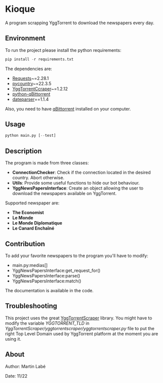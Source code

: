 # Kioque

 A program scrapping YggTorrent to download the newspapers every day.
 
## Environment

To run the project please install the python requirements:

```python
pip install -r requirements.txt
```

The dependencies are:
- [Requests](https://github.com/psf/requests)~=2.28.1
- [pycountry](https://github.com/flyingcircusio/pycountry)~=22.3.5
- [YggTorrentCcraper](https://github.com/Harkame/YggTorrentScraper)~=1.2.12
- [python-qBittorrent](https://github.com/v1k45/python-qBittorrent)
- [dateparser](https://github.com/scrapinghub/dateparser)==1.1.4


Also, you need to have [qBittorrent](https://www.qbittorrent.org/) installed on your computer.


## Usage

```python
python main.py [--test]
```

## Description

The program is made from three classes:
- __ConnectionChecker__: Check if the connection located in the desired country. Abort otherwise.
- __Utils__: Provide some useful functions to hide our bot behaviour.
- __YggNewsPapersInterface__: Create an object allowing the user to download the newspapers available on YggTorrent.

Supported newspaper are:
- __The Economist__
- __Le Monde__
- __Le Monde Diplomatique__
- __Le Canard Enchaîné__

## Contribution

To add your favorite newspapers to the program you'll have to modify:
- main.py:medias[]
- YggNewsPapersInterface:get_request_for()
- YggNewsPapersInterface:parse()
- YggNewsPapersInterface:match()

The documentation is available in the code.

## Troubleshooting

This project uses the great [YggTorrentScraper](https://github.com/Harkame/YggTorrentScraper) library.
You might have to modify the variable _YGGTORRENT_TLD_ in _YggTorrentScraper/yggtorrentscraper/yggtorrentscraper.py_ 
file to put the right Top Level Domain used by YggTorrent platform at the moment you are using it.


## About

Author: Martin Labé

Date: 11/22
